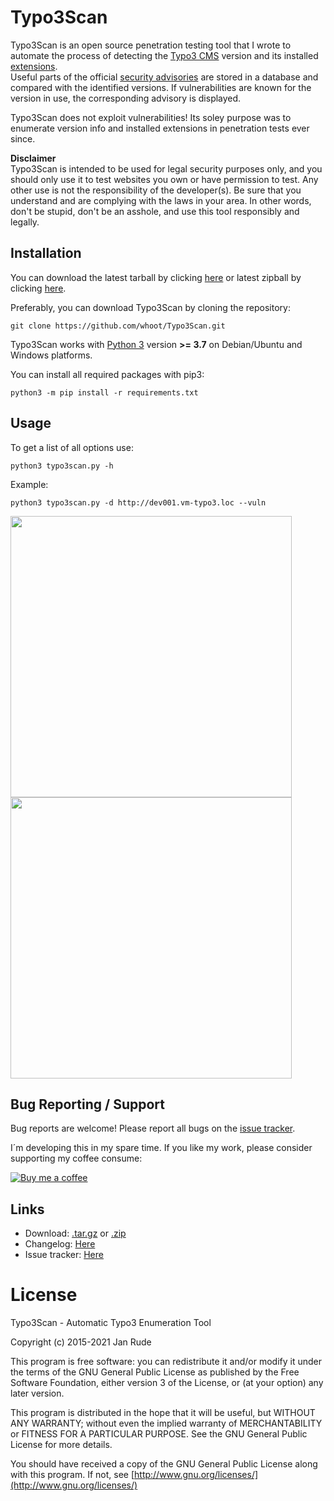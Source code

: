 # Typo3Scan

Typo3Scan is an open source penetration testing tool that I wrote to automate the process of detecting the [Typo3 CMS](https://typo3.org) version and its installed [extensions](https://extensions.typo3.org/).\
Useful parts of the official [security advisories](https://typo3.org/help/security-advisories) are stored in a database and compared with the identified versions. If vulnerabilities are known for the version in use, the corresponding advisory is displayed.

Typo3Scan does not exploit vulnerabilities! Its soley purpose was to enumerate version info and installed extensions in penetration tests ever since.

**Disclaimer**\
Typo3Scan is intended to be used for legal security purposes only, and you should only use it to test websites you own or have permission to test. Any other use is not the responsibility of the developer(s). Be sure that you understand and are complying with the laws in your area. In other words, don't be stupid, don't be an asshole, and use this tool responsibly and legally.


## Installation

You can download the latest tarball by clicking [here](https://github.com/whoot/Typo3Scan/tarball/master) or latest zipball by clicking  [here](https://github.com/whoot/Typo3Scan/zipball/master).

Preferably, you can download Typo3Scan by cloning the repository:

    git clone https://github.com/whoot/Typo3Scan.git

Typo3Scan works with [Python 3](http://www.python.org/download/) version **>= 3.7** on Debian/Ubuntu and Windows platforms.

You can install all required packages with pip3:

	python3 -m pip install -r requirements.txt

## Usage

To get a list of all options use:

    python3 typo3scan.py -h

Example:

    python3 typo3scan.py -d http://dev001.vm-typo3.loc --vuln

<img src="./doc/core_vulns.jpg" width="450">
<img src="./doc/ext_vulns.jpg" width="450">

## Bug Reporting / Support

Bug reports are welcome! Please report all bugs on the [issue tracker](https://github.com/whoot/Typo3Scan/issues).

I´m developing this in my spare time. If you like my work, please consider supporting my coffee consume:

[![Buy me a coffee](https://www.buymeacoffee.com/assets/img/custom_images/orange_img.png)](https://www.buymeacoffee.com/whoot)


## Links

* Download: [.tar.gz](https://github.com/whoot/Typo3Scan/tarball/master) or [.zip](https://github.com/whoot/Typo3Scan/archive/master.zip)
* Changelog: [Here](https://github.com/whoot/Typo3Scan/blob/master/doc/CHANGELOG.md)
* Issue tracker: [Here](https://github.com/whoot/Typo3Scan/issues)

# License

Typo3Scan - Automatic Typo3 Enumeration Tool

Copyright (c) 2015-2021 Jan Rude

This program is free software: you can redistribute it and/or modify
it under the terms of the GNU General Public License as published by
the Free Software Foundation, either version 3 of the License, or
(at your option) any later version.

This program is distributed in the hope that it will be useful,
but WITHOUT ANY WARRANTY; without even the implied warranty of
MERCHANTABILITY or FITNESS FOR A PARTICULAR PURPOSE.  See the
GNU General Public License for more details.

You should have received a copy of the GNU General Public License
along with this program. If not, see [http://www.gnu.org/licenses/](http://www.gnu.org/licenses/)
